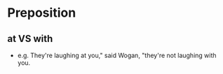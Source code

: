 Preposition
=====

## at VS with
- e.g. They're laughing at you," said Wogan, "they're not laughing with you.
